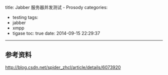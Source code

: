 title: Jabber 服务器并发测试 - Prosody
categories:
  - testing
tags:
  - jabber
  - xmpp
  - tigase
toc: true
date: 2014-09-15 22:29:37
---

## 参考资料

http://blog.csdn.net/spider_zhcl/article/details/6073920